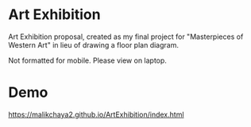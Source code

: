 # Art Exhibition
Art Exhibition proposal, created as my final project for "Masterpieces of Western Art" in lieu of drawing a floor plan diagram. 

Not formatted for mobile. Please view on laptop. 


# Demo

https://malikchaya2.github.io/ArtExhibition/index.html
